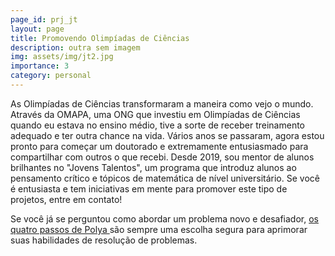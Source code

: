 ```yaml
---
page_id: prj_jt
layout: page
title: Promovendo Olimpíadas de Ciências
description: outra sem imagem
img: assets/img/jt2.jpg
importance: 3
category: personal
---
```


As Olimpíadas de Ciências transformaram a maneira como vejo o mundo.
Através da OMAPA, uma ONG que investiu em Olimpíadas de Ciências quando eu estava no ensino médio, tive a sorte de receber treinamento adequado e ter outra chance na vida.
Vários anos se passaram, agora estou pronto para começar um doutorado e extremamente entusiasmado para compartilhar com outros o que recebi. Desde 2019, sou mentor de alunos brilhantes no "Jovens Talentos", um programa que introduz
alunos ao pensamento crítico e tópicos de matemática de nível universitário. Se você é entusiasta e tem iniciativas em mente para promover este tipo de projetos, entre em contato!

Se você já se perguntou como abordar um problema novo e desafiador, <a href="https://math.berkeley.edu/~gmelvin/polya.pdf"> os quatro passos de Polya </a> são sempre uma escolha segura para aprimorar suas habilidades de resolução de problemas.